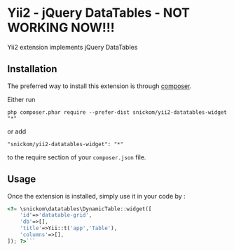 Yii2 - jQuery DataTables - NOT WORKING NOW!!!
========================
Yii2 extension implements jQuery DataTables

Installation
------------

The preferred way to install this extension is through [composer](http://getcomposer.org/download/).

Either run

```
php composer.phar require --prefer-dist snickom/yii2-datatables-widget "*"
```

or add

```
"snickom/yii2-datatables-widget": "*"
```

to the require section of your `composer.json` file.


Usage
-----

Once the extension is installed, simply use it in your code by  :

```php
<?= \snickom\datatables\DynamicTable::widget([
	'id'=>'datatable-grid',
	'db'=>[],
	'title'=>Yii::t('app','Table'),
	'columns'=>[],
]); ?>```